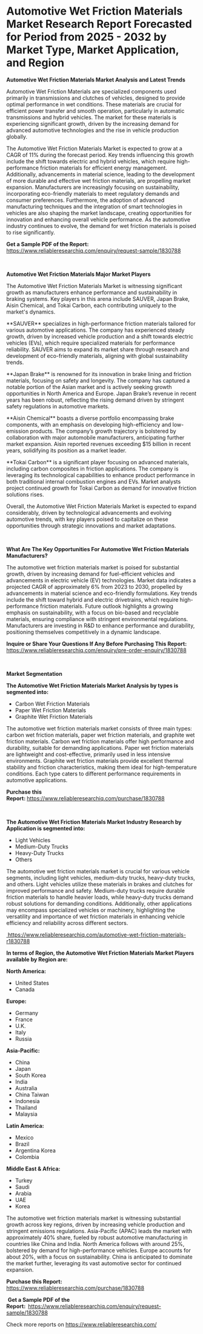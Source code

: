 <p><h1>Automotive Wet Friction Materials Market Research Report Forecasted for Period from 2025 -  2032 by Market Type, Market Application, and Region</h1></p><p><strong>Automotive Wet Friction Materials Market Analysis and Latest Trends</strong></p>
<p><p>Automotive Wet Friction Materials are specialized components used primarily in transmissions and clutches of vehicles, designed to provide optimal performance in wet conditions. These materials are crucial for efficient power transfer and smooth operation, particularly in automatic transmissions and hybrid vehicles. The market for these materials is experiencing significant growth, driven by the increasing demand for advanced automotive technologies and the rise in vehicle production globally.</p><p>The Automotive Wet Friction Materials Market is expected to grow at a CAGR of 11% during the forecast period. Key trends influencing this growth include the shift towards electric and hybrid vehicles, which require high-performance friction materials for efficient energy management. Additionally, advancements in material science, leading to the development of more durable and effective wet friction materials, are propelling market expansion. Manufacturers are increasingly focusing on sustainability, incorporating eco-friendly materials to meet regulatory demands and consumer preferences. Furthermore, the adoption of advanced manufacturing techniques and the integration of smart technologies in vehicles are also shaping the market landscape, creating opportunities for innovation and enhancing overall vehicle performance. As the automotive industry continues to evolve, the demand for wet friction materials is poised to rise significantly.</p></p>
<p><strong>Get a Sample PDF of the Report:&nbsp;</strong> <a href="https://www.reliableresearchiq.com/enquiry/request-sample/1830788?utm_campaign=1088&utm_medium=2&utm_source=Github&utm_content=ia&utm_term=03022025&utm_id=automotive-wet-friction-materials">https://www.reliableresearchiq.com/enquiry/request-sample/1830788</a></p>
<p>&nbsp;</p>
<p><strong>Automotive Wet Friction Materials Major Market Players</strong></p>
<p><p>The Automotive Wet Friction Materials Market is witnessing significant growth as manufacturers enhance performance and sustainability in braking systems. Key players in this arena include SAUVER, Japan Brake, Aisin Chemical, and Tokai Carbon, each contributing uniquely to the market's dynamics.</p><p>**SAUVER** specializes in high-performance friction materials tailored for various automotive applications. The company has experienced steady growth, driven by increased vehicle production and a shift towards electric vehicles (EVs), which require specialized materials for performance reliability. SAUVER aims to expand its market share through research and development of eco-friendly materials, aligning with global sustainability trends.</p><p>**Japan Brake** is renowned for its innovation in brake lining and friction materials, focusing on safety and longevity. The company has captured a notable portion of the Asian market and is actively seeking growth opportunities in North America and Europe. Japan Brake’s revenue in recent years has been robust, reflecting the rising demand driven by stringent safety regulations in automotive markets.</p><p>**Aisin Chemical** boasts a diverse portfolio encompassing brake components, with an emphasis on developing high-efficiency and low-emission products. The company’s growth trajectory is bolstered by collaboration with major automobile manufacturers, anticipating further market expansion. Aisin reported revenues exceeding $15 billion in recent years, solidifying its position as a market leader.</p><p>**Tokai Carbon** is a significant player focusing on advanced materials, including carbon composites in friction applications. The company is leveraging its technological capabilities to enhance product performance in both traditional internal combustion engines and EVs. Market analysts project continued growth for Tokai Carbon as demand for innovative friction solutions rises.</p><p>Overall, the Automotive Wet Friction Materials Market is expected to expand considerably, driven by technological advancements and evolving automotive trends, with key players poised to capitalize on these opportunities through strategic innovations and market adaptations.</p></p>
<p>&nbsp;</p>
<p><strong>What Are The Key Opportunities For Automotive Wet Friction Materials Manufacturers?</strong></p>
<p><p>The automotive wet friction materials market is poised for substantial growth, driven by increasing demand for fuel-efficient vehicles and advancements in electric vehicle (EV) technologies. Market data indicates a projected CAGR of approximately 6% from 2023 to 2030, propelled by advancements in material science and eco-friendly formulations. Key trends include the shift toward hybrid and electric drivetrains, which require high-performance friction materials. Future outlook highlights a growing emphasis on sustainability, with a focus on bio-based and recyclable materials, ensuring compliance with stringent environmental regulations. Manufacturers are investing in R&D to enhance performance and durability, positioning themselves competitively in a dynamic landscape.</p></p>
<p><strong>Inquire or Share Your Questions If Any Before Purchasing This Report:</strong> <a href="https://www.reliableresearchiq.com/enquiry/pre-order-enquiry/1830788?utm_campaign=1088&utm_medium=2&utm_source=Github&utm_content=ia&utm_term=03022025&utm_id=automotive-wet-friction-materials">https://www.reliableresearchiq.com/enquiry/pre-order-enquiry/1830788</a></p>
<p>&nbsp;</p>
<p><strong>Market Segmentation</strong></p>
<p><strong>The Automotive Wet Friction Materials Market Analysis by types is segmented into:</strong></p>
<p><ul><li>Carbon Wet Friction Materials</li><li>Paper Wet Friction Materials</li><li>Graphite Wet Friction Materials</li></ul></p>
<p><p>The automotive wet friction materials market consists of three main types: carbon wet friction materials, paper wet friction materials, and graphite wet friction materials. Carbon wet friction materials offer high performance and durability, suitable for demanding applications. Paper wet friction materials are lightweight and cost-effective, primarily used in less intensive environments. Graphite wet friction materials provide excellent thermal stability and friction characteristics, making them ideal for high-temperature conditions. Each type caters to different performance requirements in automotive applications.</p></p>
<p><strong>Purchase this Report:&nbsp;</strong><a href="https://www.reliableresearchiq.com/purchase/1830788?utm_campaign=1088&utm_medium=2&utm_source=Github&utm_content=ia&utm_term=03022025&utm_id=automotive-wet-friction-materials">https://www.reliableresearchiq.com/purchase/1830788</a></p>
<p>&nbsp;</p>
<p><strong>The Automotive Wet Friction Materials Market Industry Research by Application is segmented into:</strong></p>
<p><ul><li>Light Vehicles</li><li>Medium-Duty Trucks</li><li>Heavy-Duty Trucks</li><li>Others</li></ul></p>
<p><p>The automotive wet friction materials market is crucial for various vehicle segments, including light vehicles, medium-duty trucks, heavy-duty trucks, and others. Light vehicles utilize these materials in brakes and clutches for improved performance and safety. Medium-duty trucks require durable friction materials to handle heavier loads, while heavy-duty trucks demand robust solutions for demanding conditions. Additionally, other applications may encompass specialized vehicles or machinery, highlighting the versatility and importance of wet friction materials in enhancing vehicle efficiency and reliability across different sectors.</p></p>
<p><a href="https://www.reliableresearchiq.com/automotive-wet-friction-materials-r1830788?utm_campaign=1088&utm_medium=2&utm_source=Github&utm_content=ia&utm_term=03022025&utm_id=automotive-wet-friction-materials">&nbsp;https://www.reliableresearchiq.com/automotive-wet-friction-materials-r1830788</a></p>
<p><strong>In terms of Region, the Automotive Wet Friction Materials Market Players available by Region are:</strong></p>
<p>
    <p> <strong> North America: </strong>
        <ul>
            <li>United States</li>
            <li>Canada</li>
        </ul>
        </p> 
    <p> <strong> Europe: </strong>
        <ul>
            <li>Germany</li>
            <li>France</li>
            <li>U.K.</li>
            <li>Italy</li>
            <li>Russia</li>
        </ul>
        </p> 
    <p> <strong> Asia-Pacific: </strong>
        <ul>
            <li>China</li>
            <li>Japan</li>
            <li>South Korea</li>
            <li>India</li>
            <li>Australia</li>
            <li>China Taiwan</li>
            <li>Indonesia</li>
            <li>Thailand</li>
            <li>Malaysia</li>
        </ul>
        </p> 
    <p> <strong> Latin America: </strong>
        <ul>
            <li>Mexico</li>
            <li>Brazil</li>
            <li>Argentina Korea</li>
            <li>Colombia</li>
        </ul>
        </p> 
    <p> <strong> Middle East & Africa: </strong>
        <ul>
            <li>Turkey</li>
            <li>Saudi</li>
            <li>Arabia</li>
            <li>UAE</li>
            <li>Korea</li>
        </ul>
    </p>
    </p>
<p><p>The automotive wet friction materials market is witnessing substantial growth across key regions, driven by increasing vehicle production and stringent emissions regulations. Asia-Pacific (APAC) leads the market with approximately 40% share, fueled by robust automotive manufacturing in countries like China and India. North America follows with around 25%, bolstered by demand for high-performance vehicles. Europe accounts for about 20%, with a focus on sustainability. China is anticipated to dominate the market further, leveraging its vast automotive sector for continued expansion.</p></p>
<p><strong>Purchase this Report: </strong><a href="https://www.reliableresearchiq.com/purchase/1830788?utm_campaign=1088&utm_medium=2&utm_source=Github&utm_content=ia&utm_term=03022025&utm_id=automotive-wet-friction-materials">https://www.reliableresearchiq.com/purchase/1830788</a></p>
<p>&nbsp;<strong>Get a Sample PDF of the Report:&nbsp;&nbsp;</strong><a href="https://www.reliableresearchiq.com/enquiry/request-sample/1830788?utm_campaign=1088&utm_medium=2&utm_source=Github&utm_content=ia&utm_term=03022025&utm_id=automotive-wet-friction-materials">https://www.reliableresearchiq.com/enquiry/request-sample/1830788</a></p>
<p><strong></strong></p>
<p>Check more reports on <a href="https://www.reliableresearchiq.com/?utm_campaign=1088&utm_medium=2&utm_source=Github&utm_content=ia&utm_term=03022025&utm_id=automotive-wet-friction-materials">https://www.reliableresearchiq.com/</a></p>